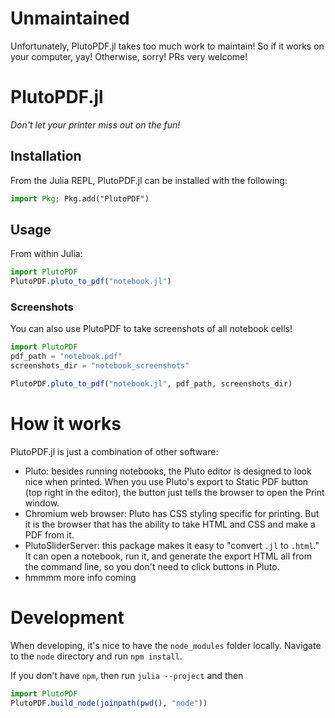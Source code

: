 # Unmaintained

Unfortunately, PlutoPDF.jl takes too much work to maintain! So if it works on your computer, yay! Otherwise, sorry! PRs very welcome!

# PlutoPDF.jl

*Don't let your printer miss out on the fun!*

## Installation

From the Julia REPL, PlutoPDF.jl can be installed with the following:

```julia
import Pkg; Pkg.add("PlutoPDF")
```

## Usage

From within Julia:

```julia
import PlutoPDF
PlutoPDF.pluto_to_pdf("notebook.jl")
```

### Screenshots

You can also use PlutoPDF to take screenshots of all notebook cells!


```julia
import PlutoPDF
pdf_path = "notebook.pdf"
screenshots_dir = "notebook_screenshots"

PlutoPDF.pluto_to_pdf("notebook.jl", pdf_path, screenshots_dir)
```

# How it works

PlutoPDF.jl is just a combination of other software:
- Pluto: besides running notebooks, the Pluto editor is designed to look nice when printed. When you use Pluto's export to Static PDF button (top right in the editor), the button just tells the browser to open the Print window. 
- Chromium web browser: Pluto has CSS styling specific for printing. But it is the browser that has the ability to take HTML and CSS and make a PDF from it.
- PlutoSliderServer: this package makes it easy to "convert `.jl` to `.html`." It can open a notebook, run it, and generate the export HTML all from the command line, so you don't need to click buttons in Pluto.
- hmmmm more info coming


# Development

When developing, it's nice to have the `node_modules` folder locally. Navigate to the `node` directory and run `npm install`. 

If you don't have `npm`, then run `julia --project` and then

```julia
import PlutoPDF
PlutoPDF.build_node(joinpath(pwd(), "node"))
```
